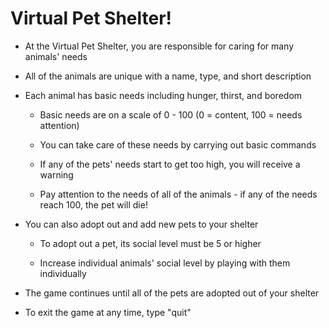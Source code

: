 <h1>Virtual Pet Shelter!</h1>

+ At the Virtual Pet Shelter, you are responsible for caring for many animals' needs

+ All of the animals are unique with a name, type, and short description

+ Each animal has basic needs including hunger, thirst, and boredom

   + Basic needs are on a scale of 0 - 100 (0 = content, 100 = needs attention)   

   + You can take care of these needs by carrying out basic commands   
   
   + If any of the pets' needs start to get too high, you will receive a warning

   + Pay attention to the needs of all of the animals - if any of the needs reach 100, the pet will die!   

+ You can also adopt out and add new pets to your shelter

   + To adopt out a pet, its social level must be 5 or higher   

   + Increase individual animals' social level by playing with them individually   

+ The game continues until all of the pets are adopted out of your shelter

+ To exit the game at any time, type "quit"
